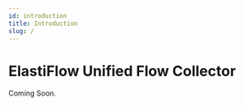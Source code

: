 ```yaml
---
id: introduction
title: Introduction
slug: /
---
```


# ElastiFlow Unified Flow Collector

Coming Soon.

